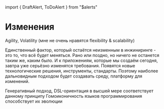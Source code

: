 import { DraftAlert, ToDoAlert } from "$alerts"

<DraftAlert />

# Изменения
<ToDoAlert>Agility, Volatility (мне не очень нравятся flexibility & scalability)</ToDoAlert>

Единственный фактор, который остаётся неизменным в инжиниринге - это то, что всё будет меняться. Рано или поздно, но ничего не останется таким же, каким было. И к приложениям, которые мы создаём сегодня, завтра уже серьёзно изменятся требования. Появятся новые технологические решения, инструменты, стандарты. Поэтому наиболее дальновидным подходом будет создавать среду, платформу для изменений.

<ToDoAlert>Генеративный подход, DSL-ориентация в высшей мере соответствует данному принципу</ToDoAlert>
<ToDoAlert>Гомоиконичность языков программирования способствует их эволюции</ToDoAlert>
